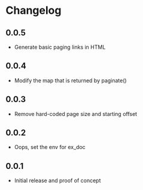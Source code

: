 # Changelog

## 0.0.5

* Generate basic paging links in HTML

## 0.0.4

* Modify the map that is returned by paginate()

## 0.0.3

* Remove hard-coded page size and starting offset

## 0.0.2

* Oops, set the env for ex_doc

## 0.0.1

* Initial release and proof of concept
